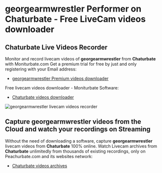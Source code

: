 # georgearmwrestler Performer on Chaturbate - Free LiveCam videos downloader

## Chaturbate Live Videos Recorder

Monitor and record livecam videos of **georgearmwrestler** from **Chaturbate** with Moniturbate.com
Get a premium trial for free by just and only registering with your Email address:
* [georgearmwrestler Premium videos downloader](https://moniturbate.com/request-demo-licence-key.html)

Free livecam videos downloader - Moniturbate Software:
* [Chaturbate videos downloader](https://moniturbate.com/moniturbate-download-software.html)

![georgearmwrestler livecam videos recorder](https://peachurnet.com/templates/moniturbate-software.png)


## Capture georgearmwrestler videos from the Cloud and watch your recordings on Streaming

Without the need of downloading a software, capture **georgearmwrestler** livecam videos from **Chaturbate** 100% online.
Watch Livecam archives from **Chaturbate** unlimitedly from thousands of existing recordings, only on Peachurbate.com and its websites network:
* [Chaturbate videos archives](https://peachurnet.com/)